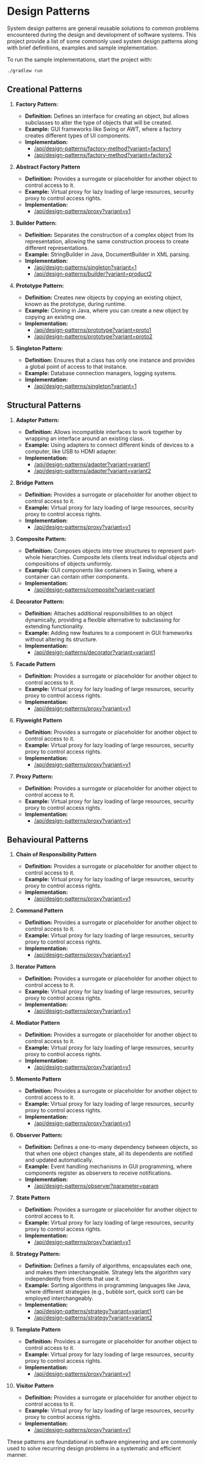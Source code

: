 # Design Patterns


System design patterns are general reusable solutions to common problems encountered during the design and development of software systems. 
This project provide a list of some commonly used system design patterns along with brief definitions, examples and sample implementation. 

To run the sample implementations, start the project with:
```
./gradlew run
```

## Creational Patterns
1. **Factory Pattern:**
   - **Definition:** Defines an interface for creating an object, but allows subclasses to alter the type of objects that will be created.
   - **Example:** GUI frameworks like Swing or AWT, where a factory creates different types of UI components.
   - **Implementation:**
      - [/api/design-patterns/factory-method?variant=factory1](http://localhost:8080/api/design-patterns/factory-method?variant=factory1)
      - [/api/design-patterns/factory-method?variant=factory2](http://localhost:8080/api/design-patterns/factory-method?variant=factory2)

2. **Abstract Factory Pattern**
   - **Definition:** Provides a surrogate or placeholder for another object to control access to it.
   - **Example:** Virtual proxy for lazy loading of large resources, security proxy to control access rights.
   - **Implementation:**
      - [/api/design-patterns/proxy?variant=v1](http://localhost:8080/api/design-patterns/proxy?variant=v1)

3. **Builder Pattern:**
   - **Definition:** Separates the construction of a complex object from its representation, allowing the same construction process to create different representations.
   - **Example:** StringBuilder in Java, DocumentBuilder in XML parsing.
   - **Implementation:**
      - [/api/design-patterns/singleton?variant=1](http://localhost:8080/api/design-patterns/builder?variant=product1)
      - [/api/design-patterns/builder?variant=product2](http://localhost:8080/api/design-patterns/builder?variant=product2)

4. **Prototype Pattern:**
   - **Definition:** Creates new objects by copying an existing object, known as the prototype, during runtime.
   - **Example:** Cloning in Java, where you can create a new object by copying an existing one.
   - **Implementation:**
      - [/api/design-patterns/prototype?variant=proto1](http://localhost:8080/api/design-patterns/prototype?variant=proto1)
      - [/api/design-patterns/prototype?variant=proto2](http://localhost:8080/api/design-patterns/prototype?variant=proto2)

5. **Singleton Pattern:**
    - **Definition:** Ensures that a class has only one instance and provides a global point of access to that instance.
    - **Example:** Database connection managers, logging systems.
    - **Implementation:**
      - [/api/design-patterns/singleton?variant=1](http://localhost:8080/api/design-patterns/singleton?variant=1)


## Structural Patterns
1. **Adapter Pattern:**
    - **Definition:** Allows incompatible interfaces to work together by wrapping an interface around an existing class.
    - **Example:** Using adapters to connect different kinds of devices to a computer, like USB to HDMI adapter.
    - **Implementation:**
      - [/api/design-patterns/adapter?variant=variant1](http://localhost:8080/api/design-patterns/adapter?variant=variant1)
      - [/api/design-patterns/adapter?variant=variant2](http://localhost:8080/api/design-patterns/adapter?variant=variant2)

2. **Bridge Pattern**
   - **Definition:** Provides a surrogate or placeholder for another object to control access to it.
   - **Example:** Virtual proxy for lazy loading of large resources, security proxy to control access rights.
   - **Implementation:**
      - [/api/design-patterns/proxy?variant=v1](http://localhost:8080/api/design-patterns/proxy?variant=v1)

3. **Composite Pattern:**
   - **Definition:** Composes objects into tree structures to represent part-whole hierarchies. Composite lets clients treat individual objects and compositions of objects uniformly.
   - **Example:** GUI components like containers in Swing, where a container can contain other components.
   - **Implementation:**
      - [/api/design-patterns/composite?variant=variant](http://localhost:8080/api/design-patterns/composite?variant=variant)

4. **Decorator Pattern:**
    - **Definition:** Attaches additional responsibilities to an object dynamically, providing a flexible alternative to subclassing for extending functionality.
    - **Example:** Adding new features to a component in GUI frameworks without altering its structure.
    - **Implementation:**
      - [/api/design-patterns/decorator?variant=variant1](http://localhost:8080/api/design-patterns/decorator?variant=variant1)

5. **Facade Pattern**
   - **Definition:** Provides a surrogate or placeholder for another object to control access to it.
   - **Example:** Virtual proxy for lazy loading of large resources, security proxy to control access rights.
   - **Implementation:**
      - [/api/design-patterns/proxy?variant=v1](http://localhost:8080/api/design-patterns/proxy?variant=v1)

6. **Flyweight Pattern**
   - **Definition:** Provides a surrogate or placeholder for another object to control access to it.
   - **Example:** Virtual proxy for lazy loading of large resources, security proxy to control access rights.
   - **Implementation:**
      - [/api/design-patterns/proxy?variant=v1](http://localhost:8080/api/design-patterns/proxy?variant=v1)

7. **Proxy Pattern:**
   - **Definition:** Provides a surrogate or placeholder for another object to control access to it.
   - **Example:** Virtual proxy for lazy loading of large resources, security proxy to control access rights.
   - **Implementation:**
      - [/api/design-patterns/proxy?variant=v1](http://localhost:8080/api/design-patterns/proxy?variant=v1)

## Behavioural Patterns

1. **Chain of Responsibility Pattern**
    - **Definition:** Provides a surrogate or placeholder for another object to control access to it.
    - **Example:** Virtual proxy for lazy loading of large resources, security proxy to control access rights.
    - **Implementation:**
       - [/api/design-patterns/proxy?variant=v1](http://localhost:8080/api/design-patterns/proxy?variant=v1)

2. **Command Pattern**
    - **Definition:** Provides a surrogate or placeholder for another object to control access to it.
    - **Example:** Virtual proxy for lazy loading of large resources, security proxy to control access rights.
    - **Implementation:**
       - [/api/design-patterns/proxy?variant=v1](http://localhost:8080/api/design-patterns/proxy?variant=v1)

3. **Iterator Pattern**
    - **Definition:** Provides a surrogate or placeholder for another object to control access to it.
    - **Example:** Virtual proxy for lazy loading of large resources, security proxy to control access rights.
    - **Implementation:**
       - [/api/design-patterns/proxy?variant=v1](http://localhost:8080/api/design-patterns/proxy?variant=v1)

4. **Mediator Pattern**
    - **Definition:** Provides a surrogate or placeholder for another object to control access to it.
    - **Example:** Virtual proxy for lazy loading of large resources, security proxy to control access rights.
    - **Implementation:**
       - [/api/design-patterns/proxy?variant=v1](http://localhost:8080/api/design-patterns/proxy?variant=v1)

5. **Memento Pattern**
    - **Definition:** Provides a surrogate or placeholder for another object to control access to it.
    - **Example:** Virtual proxy for lazy loading of large resources, security proxy to control access rights.
    - **Implementation:**
       - [/api/design-patterns/proxy?variant=v1](http://localhost:8080/api/design-patterns/proxy?variant=v1)

6. **Observer Pattern:**
    - **Definition:** Defines a one-to-many dependency between objects, so that when one object changes state, all its dependents are notified and updated automatically.
    - **Example:** Event handling mechanisms in GUI programming, where components register as observers to receive notifications.
    - **Implementation:**
      - [/api/design-patterns/observer?parameter=param](http://localhost:8080/api/design-patterns/observer?parameter=param)

7. **State Pattern**
    - **Definition:** Provides a surrogate or placeholder for another object to control access to it.
    - **Example:** Virtual proxy for lazy loading of large resources, security proxy to control access rights.
    - **Implementation:**
       - [/api/design-patterns/proxy?variant=v1](http://localhost:8080/api/design-patterns/proxy?variant=v1)

8. **Strategy Pattern:**
    - **Definition:** Defines a family of algorithms, encapsulates each one, and makes them interchangeable. Strategy lets the algorithm vary independently from clients that use it.
    - **Example:** Sorting algorithms in programming languages like Java, where different strategies (e.g., bubble sort, quick sort) can be employed interchangeably.
    - **Implementation:**
      - [/api/design-patterns/strategy?variant=variant1](http://localhost:8080/api/design-patterns/strategy?variant=variant1)
      - [/api/design-patterns/strategy?variant=variant2](http://localhost:8080/api/design-patterns/strategy?variant=variant2)

9. **Template Pattern**
   - **Definition:** Provides a surrogate or placeholder for another object to control access to it.
   - **Example:** Virtual proxy for lazy loading of large resources, security proxy to control access rights.
   - **Implementation:**
      - [/api/design-patterns/proxy?variant=v1](http://localhost:8080/api/design-patterns/proxy?variant=v1)

10. **Visitor Pattern**
    - **Definition:** Provides a surrogate or placeholder for another object to control access to it.
    - **Example:** Virtual proxy for lazy loading of large resources, security proxy to control access rights.
    - **Implementation:**
       - [/api/design-patterns/proxy?variant=v1](http://localhost:8080/api/design-patterns/proxy?variant=v1)



These patterns are foundational in software engineering and are commonly used to solve recurring design problems in a systematic and efficient manner.